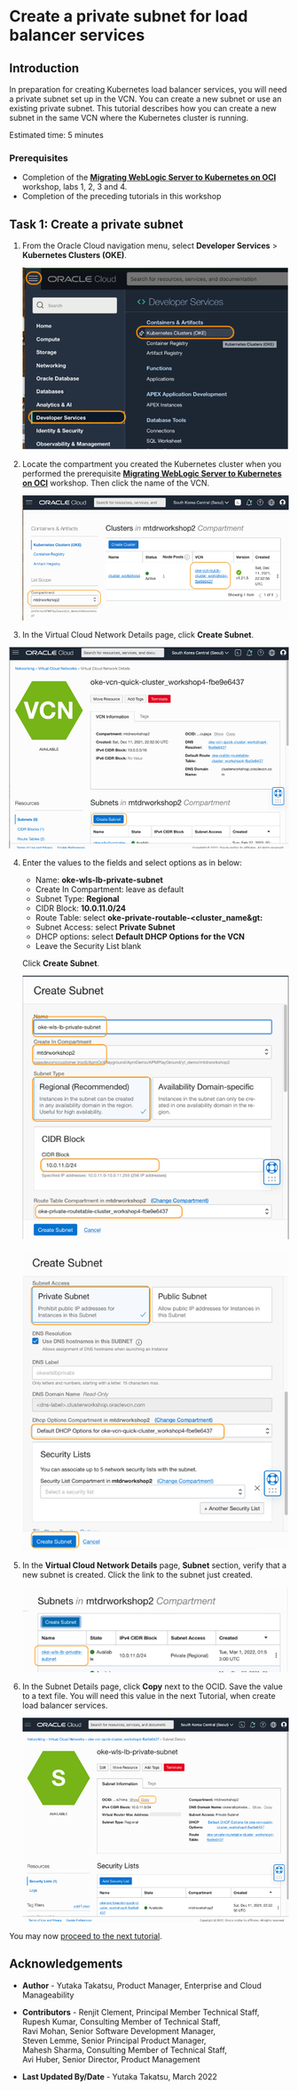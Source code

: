 # Create a private subnet for load balancer services

## Introduction

In preparation for creating Kubernetes load balancer services, you will need a private subnet set up in the VCN. You can create a new subnet or use an existing private subnet. This tutorial describes how you can create a new subnet in the same VCN where the Kubernetes cluster is running.


Estimated time: 5 minutes

### Prerequisites

* Completion of the **[Migrating WebLogic Server to Kubernetes on OCI](https://apexapps.oracle.com/pls/apex/dbpm/r/livelabs/view-workshop?wid=567)** workshop, labs 1, 2, 3 and 4.
* Completion of the preceding tutorials in this workshop

## Task 1:  Create a private subnet

1. From the Oracle Cloud navigation menu, select **Developer Services** > **Kubernetes Clusters (OKE)**.

   ![Oracle Cloud console, Navigation Menu](images/1-1-menu.png " ")

2. Locate the compartment you created the Kubernetes cluster when you performed the prerequisite **[Migrating WebLogic Server to Kubernetes on OCI](https://apexapps.oracle.com/pls/apex/dbpm/r/livelabs/workshop-attendee-2?p210_workshop_id=567&p210_type=2&session=102696148940850)** workshop. Then click the name of the VCN.

   ![Oracle Cloud console, Compartment](images/1-2-compartment.png " ")

3.	In the Virtual Cloud Network Details page, click **Create Subnet**.

   ![Oracle Cloud console, VCN](images/1-3-cluster.png " ")

4. Enter the values to the fields and select options as in below:
     *	Name: **oke-wls-lb-private-subnet**
     *	Create In Compartment:  leave as default
     *	Subnet Type: **Regional**
     *	CIDR Block: **10.0.11.0/24**
     *	Route Table: select **oke-private-routable-&lt;cluster_name&gt:**
     *	Subnet Access: select **Private Subnet**
     *	DHCP options: select **Default DHCP Options for the VCN**
     *	Leave the Security List blank

   Click **Create Subnet**.

      ![Oracle Cloud console, Create Subnet](images/1-4-subnet.png " ")

      ![Oracle Cloud console, Create Subnet](images/1-5-subnet.png " ")

5.	In the **Virtual Cloud Network Details** page, **Subnet** section, verify that a new subnet is created. Click the link to the subnet just created.

      ![Oracle Cloud console, Subnet](images/1-6-subnet.png " ")

6.	In the Subnet Details page, click **Copy** next to the OCID. Save the value to a text file. You will need this value in the next Tutorial, when create load balancer services.

      ![Oracle Cloud console, VCN](images/1-7-subnet.png " ")



You may now [proceed to the next tutorial](#next).

## Acknowledgements

* **Author** - Yutaka Takatsu, Product Manager, Enterprise and Cloud Manageability
- **Contributors** -
Renjit Clement, Principal Member Technical Staff,  
Rupesh Kumar, Consulting Member of Technical Staff,  
Ravi Mohan, Senior Software Development Manager,  
Steven Lemme, Senior Principal Product Manager,  
Mahesh Sharma, Consulting Member of Technical Staff,  
Avi Huber, Senior Director, Product Management
* **Last Updated By/Date** - Yutaka Takatsu, March 2022

